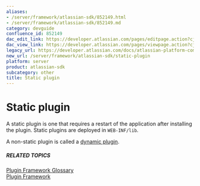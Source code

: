 ```yaml
---
aliases:
- /server/framework/atlassian-sdk/852149.html
- /server/framework/atlassian-sdk/852149.md
category: devguide
confluence_id: 852149
dac_edit_link: https://developer.atlassian.com/pages/editpage.action?cjm=wozere&pageId=852149
dac_view_link: https://developer.atlassian.com/pages/viewpage.action?cjm=wozere&pageId=852149
legacy_url: https://developer.atlassian.com/docs/atlassian-platform-common-components/plugin-framework/plugin-framework-glossary/static-plugin-glossary-entry
new_url: /server/framework/atlassian-sdk/static-plugin
platform: server
product: atlassian-sdk
subcategory: other
title: Static plugin
---
```

# Static plugin

A static plugin is one that requires a restart of the application after installing the plugin. Static plugins are deployed in `WEB-INF/lib`.

A non-static plugin is called a [dynamic plugin](/server/framework/atlassian-sdk/dynamic-plugin).

##### RELATED TOPICS

<a href="/pages/createpage.action?spaceKey=PLUGINFRAMEWORK&amp;title=Plugin+Framework+Glossary" class="createlink">Plugin Framework Glossary</a>  
[Plugin Framework](https://developer.atlassian.com/display/PLUGINFRAMEWORK/Plugin+Framework)


































































































































































































































































